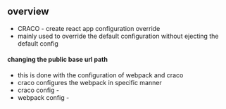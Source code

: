 ## overview
- CRACO - create react app configuration override
- mainly used to override the default configuration without ejecting the default config

#### changing the public base url path
- this is done with the configuration of webpack and craco
- craco configures the webpack in specific manner
- craco config - 
- webpack config - 
